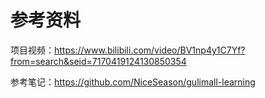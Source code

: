 # 参考资料

项目视频：https://www.bilibili.com/video/BV1np4y1C7Yf?from=search&seid=7170419124130850354

参考笔记：https://github.com/NiceSeason/gulimall-learning